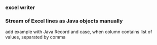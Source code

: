 ### excel writer

### Stream of Excel lines as Java objects manually

add example with Java Record and case, when column contains list of values, separated by comma